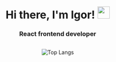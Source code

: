 <h1 align="center">Hi there, I'm Igor!
<img src="https://github.com/blackcater/blackcater/raw/main/images/Hi.gif" height="32"/></h1>
<h3 align="center">React frontend developer</h3>

<div style="width:100%;display:flex;justify-content:center;align-items:center">
  
![Top Langs](https://github-readme-stats.vercel.app/api/top-langs/?username=music-hound&layout=compact&theme=tokyonight)
</div>
